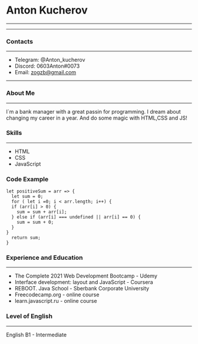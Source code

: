 # Anton Kucherov
---
-------------------     ----------------------------
### Contacts
-------------------     ----------------------------
* Telegram: @Anton_kucherov
* Discord: 0603Anton#0073
* Email: zogzb@gmail.com
____
### About Me
___

I`m a bank manager with a great passin for programming. I dream about changing my career in a year. And do some magic with HTML,CSS and JS!


### Skills
---------
* HTML
* CSS
* JavaScript

### Code Example

````
let positiveSum = arr => {
  let sum = 0;
  for ( let i =0; i < arr.length; i++) {
  if (arr[i] > 0) {
    sum = sum + arr[i];
  } else if (arr[i] === undefined || arr[i] == 0) {
    sum = sum + 0;
  }
}
  return sum;
}
````
### Experience and Education
----------
* The Complete 2021 Web Development Bootcamp - Udemy
* Interface development: layout and JavaScript - Coursera
* REBOOT. Java School - Sberbank Corporate University
* Freecodecamp.org - online course
* learn.javascript.ru - online course

### Level of English
____
English B1 - Intermediate
